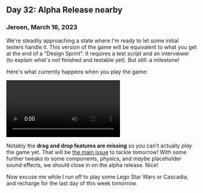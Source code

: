 ## Day 32: Alpha Release nearby

### **Jeroen**, March 16, 2023

We're steadily approaching a state where I'm ready to let some initial testers handle it.
This version of the game will be equivalent to what you get at the end of a "Design Sprint".
It requires a test script and an interviewer (to explain what's _not_ finished and testable yet).
But still: a milestone!

Here's what currently happens when you play the game:

<video controls loop>
  <source src="/img/pincrediball-v1-20230316-playbook-demo.mp4" type="video/mp4" />
  Video recording the Tutorial Pinball Machine, with playbook features
</video>

Notably the **drag and drop features are missing** so you can't actually _play_ the game yet.
That will be [the main issue](https://github.com/orgs/pincrediball/projects/1/views/1?pane=issue&itemId=22796854) to tackle tomorrow!
With some further tweaks to some components, physics, and _maybe_ placeholder sound effects, we should close in on the alpha release.
Nice!

Now excuse me while I run off to play some Lego Star Wars or Cascadia, and recharge for the last day of this week tomorrow.
